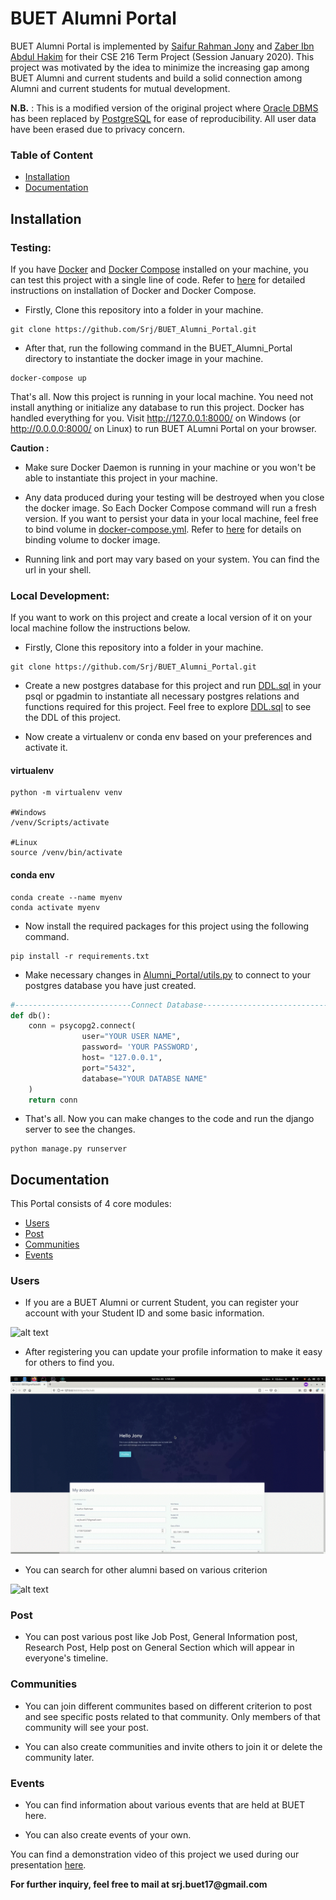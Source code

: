 # BUET Alumni Portal

BUET Alumni Portal is implemented by [Saifur Rahman Jony](https://github.com/Srj/) and [Zaber Ibn Abdul Hakim](https://github.com/zaber666) for their CSE 216 Term Project (Session January 2020). This project was motivated by the idea to minimize the increasing gap among BUET Alumni and current students and build a solid connection among Alumni and current students for mutual development. 

__N.B.__ : This is a modified version of the original project where [Oracle DBMS](https://www.oracle.com/database/) has been replaced by [PostgreSQL](https://www.postgresql.org/) for ease of reproducibility. All user data have been erased due to privacy concern. 

### Table of Content
* [Installation](https://github.com/Srj/BUET_Alumni_Portal/blob/master/README.md#installation)
* [Documentation](https://github.com/Srj/BUET_Alumni_Portal#documentation)

## Installation

### Testing:
If you have [Docker](https://www.docker.com/) and [Docker Compose](https://docs.docker.com/compose/) installed on your machine, you can test this project with a single line of code. Refer to [here](https://docs.docker.com/docker-for-windows/install/) for detailed instructions on installation of Docker and Docker Compose.

* Firstly, Clone this repository into a folder in your machine.
````
git clone https://github.com/Srj/BUET_Alumni_Portal.git
````

* After that, run the following command in the BUET_Alumni_Portal directory to instantiate the docker image in your machine.
````
docker-compose up
````

That's all. Now this project is running in your local machine. You need not install anything or initialize any database to run this project. Docker has handled everything for you. Visit http://127.0.0.1:8000/ on Windows (or http://0.0.0.0:8000/ on Linux) to run BUET ALumni Portal on your browser. 


__Caution :__ 
* Make sure Docker Daemon is running in your machine or you won't be able to instantiate this project in your machine.

* Any data produced during your testing will be destroyed when you close the docker image. So Each Docker Compose command will run a fresh version. If you want to persist your data in your local machine, feel free to bind volume in [docker-compose.yml](https://github.com/Srj/BUET_Alumni_Portal/blob/master/docker-compose.yml). Refer to [here](https://docs.docker.com/storage/volumes/#use-a-volume-with-docker-compose) for details on binding volume to docker image.

* Running link and port may vary based on your system. You can find the url in your shell.

### Local Development:
If you want to work on this project and create a local version of it on your local machine follow the instructions below.

* Firstly, Clone this repository into a folder in your machine.
````
git clone https://github.com/Srj/BUET_Alumni_Portal.git
````

* Create a new postgres database for this project and run [DDL.sql](https://github.com/Srj/BUET_Alumni_Portal/blob/master/DDL.sql) in your psql or pgadmin to instantiate all necessary postgres relations and functions required for this project. Feel free to explore [DDL.sql](https://github.com/Srj/BUET_Alumni_Portal/blob/master/DDL.sql) to see the DDL of this project.

* Now create a virtualenv or conda env based on your preferences and activate it.

#### virtualenv
````
python -m virtualenv venv

#Windows
/venv/Scripts/activate

#Linux
source /venv/bin/activate
````
#### conda env
````
conda create --name myenv
conda activate myenv
````

* Now install the required packages for this project using the following command.
````
pip install -r requirements.txt
````

* Make necessary changes in [Alumni_Portal/utils.py](https://github.com/Srj/BUET_Alumni_Portal/blob/master/Alumni_Portal/utils.py) to connect to your postgres database you have just created.
````python
#--------------------------Connect Database----------------------------- 
def db():
    conn = psycopg2.connect(
                user="YOUR USER NAME",
                password= 'YOUR PASSWORD',                 
                host= "127.0.0.1",          
                port="5432",
                database="YOUR DATABSE NAME"
    )
    return conn
````

* That's all. Now you can make changes to the code and run the django server to see the changes.

````
python manage.py runserver
````

## Documentation

This Portal consists of 4 core modules:
* [Users](https://github.com/Srj/BUET_Alumni_Portal#users)
* [Post](https://github.com/Srj/BUET_Alumni_Portal#post)
* [Communities](https://github.com/Srj/BUET_Alumni_Portal#communities)
* [Events](https://github.com/Srj/BUET_Alumni_Portal#events)

### Users
* If you are a BUET Alumni or current Student, you can register your account with your Student ID and some basic information. 

![alt text](https://github.com/Srj/BUET_Alumni_Portal/blob/master/media/Register.gif "Register")

* After registering you can update your profile information to make it easy for others to find you.

![alt text](https://github.com/Srj/BUET_Alumni_Portal/blob/master/media/Edit.gif "Edit")

* You can search for other alumni based on various criterion

![alt text](https://github.com/Srj/BUET_Alumni_Portal/blob/master/media/Search.gif "Search")


### Post
* You can post various post like Job Post, General Information post, Research Post, Help post on General Section which will appear in everyone's timeline.

### Communities
* You can join different communites based on different criterion to post and see specific posts related to that community. Only members of that community will see your post.

* You can also create communities and invite others to join it or delete the community later.

### Events
* You can find information about various events that are held at BUET here.

* You can also create events of your own.

You can find a demonstration video of this project we used during our presentation [here](https://youtu.be/sk0_A8AHL7E).

__For further inquiry, feel free to mail at srj.buet17@gmail.com__

 

